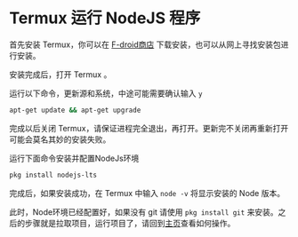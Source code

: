 # Termux 运行 NodeJS 程序

首先安装 Termux，你可以在 [F-droid商店](https://f-droid.org/) 下载安装，也可以从网上寻找安装包进行安装。

安装完成后，打开 Termux 。

运行以下命令，更新源和系统，中途可能需要确认输入 `y`

```bash
apt-get update && apt-get upgrade
```

完成以后关闭 Termux，请保证进程完全退出，再打开。更新完不关闭再重新打开可能会莫名其妙的安装失败。

运行下面命令安装并配置NodeJs环境

```bash
pkg install nodejs-lts
```

完成后，如果安装成功，在 Termux 中输入 `node -v` 将显示安装的 Node 版本。

此时，Node环境已经配置好，如果没有 git 请使用 `pkg install git` 来安装。之后的步骤就是拉取项目，运行项目了，请回到[主页](https://github.com/***REMOVED***/chaoxing-sign-cli)查看如何操作。
